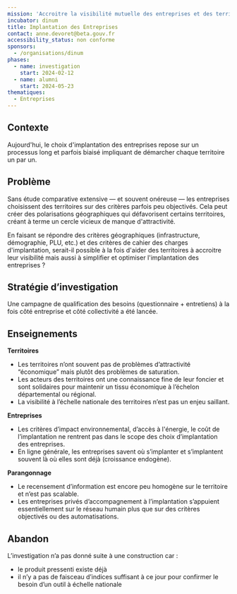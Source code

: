 ```yaml
---
mission: 'Accroitre la visibilité mutuelle des entreprises et des territoires pour des implantations optimisées. '
incubator: dinum
title: Implantation des Entreprises
contact: anne.devoret@beta.gouv.fr
accessibility_status: non conforme
sponsors:
  - /organisations/dinum
phases:
  - name: investigation
    start: 2024-02-12
  - name: alumni
    start: 2024-05-23
thematiques:
  - Entreprises
---
```

## Contexte

Aujourd'hui, le choix d'implantation des entreprises repose sur un processus long et parfois biaisé impliquant de démarcher chaque territoire un par un. 

## Problème

Sans étude comparative extensive — et souvent onéreuse — les entreprises choisissent des territoires sur des critères parfois peu objectivés. Cela peut créer des polarisations géographiques qui défavorisent certains territoires, créant à terme un cercle vicieux de manque d'attractivité. 

En faisant se répondre des critères géographiques (infrastructure, démographie, PLU, etc.) et des critères de cahier des charges d'implantation, serait-il possible à la fois d'aider des territoires à accroitre leur visibilité mais aussi à simplifier et optimiser l'implantation des entreprises ? 

## Stratégie d’investigation

Une campagne de qualification des besoins (questionnaire + entretiens) à la fois côté entreprise et côté collectivité a été lancée. 

## Enseignements

**Territoires**
- Les territoires n’ont souvent pas de problèmes d’attractivité “économique” mais plutôt des problèmes de saturation.
- Les acteurs des territoires ont une connaissance fine de leur foncier et sont solidaires pour maintenir un tissu économique à l’échelon départemental ou régional.
- La visibilité à l’échelle nationale des territoires n’est pas un enjeu saillant.

**Entreprises**
- Les critères d’impact environnemental, d’accès à l'énergie, le coût de l’implantation ne rentrent pas dans le scope des choix d’implantation des entreprises.
- En ligne générale, les entreprises savent où s’implanter et s’implantent souvent là où elles sont déjà (croissance endogène).

**Parangonnage**
- Le recensement d’information est encore peu homogène sur le territoire et n’est pas scalable.
- Les entreprises privés d’accompagnement à l’implantation s’appuient essentiellement sur le réseau humain plus que sur des critères objectivés ou des automatisations.


## Abandon
L’investigation n’a pas donné suite à une construction car :

- le produit pressenti existe déjà
- il n’y a pas de faisceau d’indices suffisant à ce jour pour confirmer le besoin d’un outil à échelle nationale

